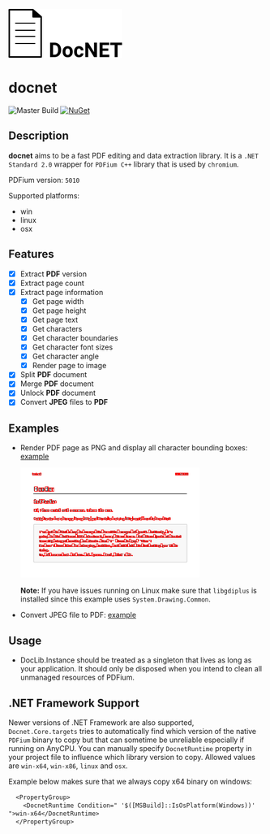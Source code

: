 ![docNET](assets/header.png)

# docnet

![Master Build](https://github.com/GowenGit/docnet/workflows/Master%20Build/badge.svg?branch=master)
[![NuGet](https://img.shields.io/nuget/v/Docnet.Core.svg)](https://www.nuget.org/packages/Docnet.Core)

## Description

**docnet** aims to be a fast PDF editing and data extraction library. It is a `.NET Standard 2.0` wrapper for `PDFium C++` library that is used by `chromium`.

PDFium version: `5010`

Supported platforms:

- win
- linux
- osx

## Features

- [x] Extract **PDF** version
- [x] Extract page count
- [x] Extract page information
   - [x] Get page width
   - [x] Get page height
   - [x] Get page text
   - [x] Get characters
   - [x] Get character boundaries
   - [x] Get character font sizes
   - [x] Get character angle
   - [x] Render page to image
- [x] Split **PDF** document
- [x] Merge **PDF** document
- [x] Unlock **PDF** document
- [x] Convert **JPEG** files to **PDF**

## Examples

* Render PDF page as PNG and display all character bounding boxes: [example](examples/nuget-usage/NugetUsageAnyCpu/PdfToImageExamples.cs)

   ![Render PDF page example](assets/demo_thumb_0.png)

    **Note:** If you have issues running on Linux make sure that `libgdiplus` is installed since this example uses `System.Drawing.Common`.

* Convert JPEG file to PDF: [example](examples/nuget-usage/NugetUsageAnyCpu/ImageToPdfExamples.cs)

## Usage

* DocLib.Instance should be treated as a singleton that lives as long as your application. It should only be disposed when you intend to clean all unmanaged resources of PDFium.

## .NET Framework Support

Newer versions of .NET Framework are also supported, `Docnet.Core.targets` tries to automatically find which version of the native `PDFium` binary to copy but that can sometime be unreliable especially if running on AnyCPU. You can manually specify `DocnetRuntime` property in your project file to influence which library version to copy. Allowed values are `win-x64`, `win-x86`, `linux` and `osx`.

Example below makes sure that we always copy x64 binary on windows:

```
  <PropertyGroup>
    <DocnetRuntime Condition=" '$([MSBuild]::IsOsPlatform(Windows))' ">win-x64</DocnetRuntime>
  </PropertyGroup>
```
